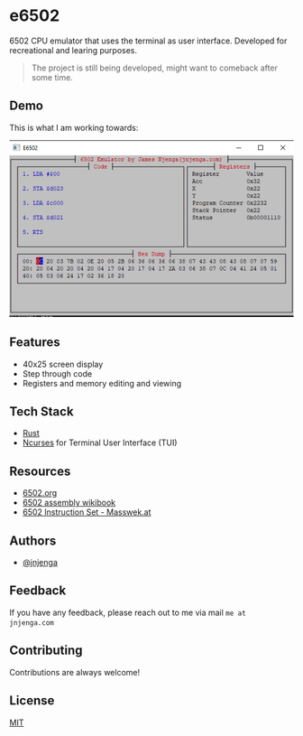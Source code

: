 # e6502 

6502 CPU emulator that uses the terminal as user interface.
Developed for recreational and learing purposes.

> The project is still being developed, might want to comeback after some time.

## Demo

This is what I am working towards:

![Demo](/screenshots/demo.png)
 
## Features

- 40x25 screen display
- Step through code
- Registers and memory editing and viewing
  
## Tech Stack

- [Rust](https://www.rust-lang.org/)
- [Ncurses](https://invisible-island.net/ncurses/) for Terminal User Interface (TUI)
  
## Resources

 - [6502.org](6502.org/tutorials/6502opcodes.html)
 - [6502 assembly wikibook](https://en.wikibooks.org/wiki/6502_Assembly)
 - [6502 Instruction Set - Masswek.at](https://www.masswerk.at/6502/6502_instruction_set.html)

  
## Authors

- [@jnjenga](https://www.github.com/jnjenga)

  
## Feedback

If you have any feedback, please reach out to me via mail `me at jnjenga.com`
  
## Contributing

Contributions are always welcome!
 
## License

[MIT](https://choosealicense.com/licenses/mit/)




